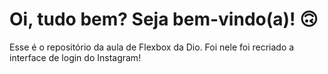 # Oi, tudo bem? Seja bem-vindo(a)! 🙃

Esse é o repositório da aula de Flexbox da Dio.
Foi nele foi recriado a interface de login do Instagram!
